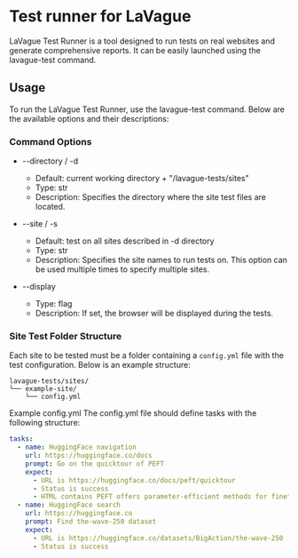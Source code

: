 # Test runner for LaVague

LaVague Test Runner is a tool designed to run tests on real websites and generate comprehensive reports. It can be easily launched using the lavague-test command.

## Usage

To run the LaVague Test Runner, use the lavague-test command. Below are the available options and their descriptions:

### Command Options

- --directory / -d
  - Default: current working directory + "/lavague-tests/sites"
  - Type: str
  - Description: Specifies the directory where the site test files are located.

- --site / -s
  - Default: test on all sites described in -d directory
  - Type: str
  - Description: Specifies the site names to run tests on. This option can be used multiple times to specify multiple sites.

- --display
  - Type: flag
  - Description: If set, the browser will be displayed during the tests.


### Site Test Folder Structure

Each site to be tested must be a folder containing a `config.yml` file with the test configuration. Below is an example structure:

```arduino
lavague-tests/sites/
└── example-site/
    └── config.yml
```

Example config.yml
The config.yml file should define tasks with the following structure:

```yaml
tasks:
  - name: HuggingFace navigation
    url: https://huggingface.co/docs
    prompt: Go on the quicktour of PEFT
    expect:
      - URL is https://huggingface.co/docs/peft/quicktour
      - Status is success
      - HTML contains PEFT offers parameter-efficient methods for finetuning large pretrained models
  - name: HuggingFace search
    url: https://huggingface.co
    prompt: Find the-wave-250 dataset
    expect:
      - URL is https://huggingface.co/datasets/BigAction/the-wave-250
      - Status is success
```